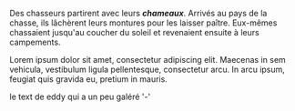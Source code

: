Des chasseurs partirent avec leurs ***chameaux***. Arrivés au pays de la chasse, 
ils lâchèrent leurs montures pour les laisser paître. Eux-mêmes chassaient 
jusqu'au coucher du soleil et revenaient ensuite à leurs campements.

Lorem ipsum dolor sit amet, consectetur adipiscing elit. Maecenas in sem vehicula, vestibulum ligula pellentesque, consectetur arcu. In arcu ipsum, feugiat quis gravida eu, pretium in mauris.

le text de eddy qui a un peu galéré '-' 
